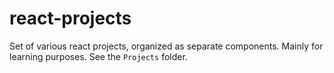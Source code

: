 # react-projects

Set of various react projects, organized as separate components. Mainly for learning purposes. See the `Projects` folder.
